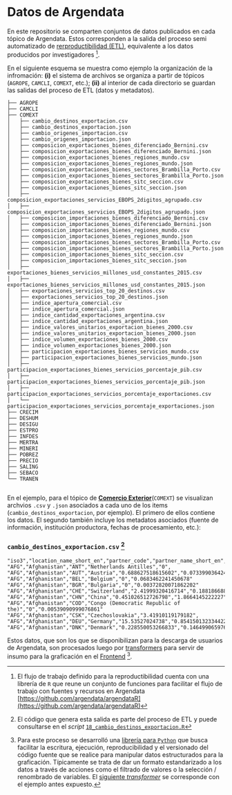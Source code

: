 # Datos de Argendata

En este repositorio se comparten conjuntos de datos publicados en cada tópico de Argendata. Estos corresponden a la salida del proceso semi automatizado de [rerproductibilidad (ETL)](https://github.com/argendata/etl), equivalente a los datos producidos por investigadores [^2]. 

En el siguiente esquema se muestra como ejemplo la organización de la infromación: **(i)** el sistema de archivos se organiza a partir de tópicos (`AGROPE`, `CAMCLI`, `COMEXT`, etc.); **(ii)** al interior de cada directorio se guardan las salidas del proceso de ETL (datos y metadatos). 

```
├── AGROPE
├── CAMCLI
├── COMEXT
│   ├── cambio_destinos_exportacion.csv
│   ├── cambio_destinos_exportacion.json
│   ├── cambio_origenes_importacion.csv
│   ├── cambio_origenes_importacion.json
│   ├── composicion_exportaciones_bienes_diferenciado_Bernini.csv
│   ├── composicion_exportaciones_bienes_diferenciado_Bernini.json
│   ├── composicion_exportaciones_bienes_regiones_mundo.csv
│   ├── composicion_exportaciones_bienes_regiones_mundo.json
│   ├── composicion_exportaciones_bienes_sectores_Brambilla_Porto.csv
│   ├── composicion_exportaciones_bienes_sectores_Brambilla_Porto.json
│   ├── composicion_exportaciones_bienes_sitc_seccion.csv
│   ├── composicion_exportaciones_bienes_sitc_seccion.json
│   ├── composicion_exportaciones_servicios_EBOPS_2digitos_agrupado.csv
│   ├── composicion_exportaciones_servicios_EBOPS_2digitos_agrupado.json
│   ├── composicion_importaciones_bienes_diferenciado_Bernini.csv
│   ├── composicion_importaciones_bienes_diferenciado_Bernini.json
│   ├── composicion_importaciones_bienes_regiones_mundo.csv
│   ├── composicion_importaciones_bienes_regiones_mundo.json
│   ├── composicion_importaciones_bienes_sectores_Brambilla_Porto.csv
│   ├── composicion_importaciones_bienes_sectores_Brambilla_Porto.json
│   ├── composicion_importaciones_bienes_sitc_seccion.csv
│   ├── composicion_importaciones_bienes_sitc_seccion.json
│   ├── exportaciones_bienes_servicios_millones_usd_constantes_2015.csv
│   ├── exportaciones_bienes_servicios_millones_usd_constantes_2015.json
│   ├── exportaciones_servicios_top_20_destinos.csv
│   ├── exportaciones_servicios_top_20_destinos.json
│   ├── indice_apertura_comercial.csv
│   ├── indice_apertura_comercial.json
│   ├── indice_cantidad_exportaciones_argentina.csv
│   ├── indice_cantidad_exportaciones_argentina.json
│   ├── indice_valores_unitarios_exportacion_bienes_2000.csv
│   ├── indice_valores_unitarios_exportacion_bienes_2000.json
│   ├── indice_volumen_exportaciones_bienes_2000.csv
│   ├── indice_volumen_exportaciones_bienes_2000.json
│   ├── participacion_exportaciones_bienes_servicios_mundo.csv
│   ├── participacion_exportaciones_bienes_servicios_mundo.json
│   ├── participacion_exportaciones_bienes_servicios_porcentaje_pib.csv
│   ├── participacion_exportaciones_bienes_servicios_porcentaje_pib.json
│   ├── participacion_exportaciones_servicios_porcentaje_exportaciones.csv
│   └── participacion_exportaciones_servicios_porcentaje_exportaciones.json
├── CRECIM
├── DESHUM
├── DESIGU
├── ESTPRO
├── INFDES
├── MERTRA
├── MINERI
├── POBREZ
├── PRECIO
├── SALING
├── SEBACO
└── TRANEN
 

```

En el ejemplo, para el tópico de **[Comercio Exterior](https://argendata.fund.ar/topico/comercio-exterior/)**(`COMEXT`) se visualizan archvios `.csv` y `.json` asociados a cada uno de los items (`cambio_destinos_exportacion`, por ejemplo). El primero de ellos contiene los datos. El segundo también incluye los metadatos asociados (fuente de información, institución productora, fechas de procesamiento, etc.):


### `cambio_destinos_exportacion.csv` [^3]
```
"iso3","location_name_short_en","partner_code","partner_name_short_en","export_value_pca","export_value_pcb"
"AFG","Afghanistan","ANT","Netherlands Antilles","0",
"AFG","Afghanistan","AUT","Austria","0.688627518615602","0.0733990364249315"
"AFG","Afghanistan","BEL","Belgium","0","0.0683462241450678"
"AFG","Afghanistan","BGR","Bulgaria","0","0.00372820071862202"
"AFG","Afghanistan","CHE","Switzerland","2.41999320416714","0.188186688833644"
"AFG","Afghanistan","CHN","China","0.451026512726798","1.8664145222227"
"AFG","Afghanistan","COD","Congo (Democratic Republic of the)","0","0.00539090999076861"
"AFG","Afghanistan","CSK","Czechoslovakia","3.41910119179182",
"AFG","Afghanistan","DEU","Germany","15.53527024738","0.854150132334422"
"AFG","Afghanistan","DNK","Denmark","0.228550053266833","0.146499065976512"
```

Estos datos, que son los que se disponibilizan para la descarga de usuarios de Argendata, son procesados luego por [transformers](https://github.com/argendata/transformers) para servir de insumo para la graficación en el [Frontend](https://argendata.fund.ar/) [^1]. 


[^1]: Para este proceso se desarrolló una [librería para `Python`](https://github.com/argendata/data-transformers) que busca facilitar la escritura, ejecución, reproducibilidad y el versionado del código fuente que se realice para manipular datos estructurados para la graficación. Típicamente se trata de dar un formato estandarizado a los datos a través de acciones como el filtrado de valores o la selección / renombrado de variables. El [siguiente _transformer_](https://github.com/argendata/transformers/blob/main/COMEXT/COMEXT_g18_transformer.py) se corresponde con el ejemplo antes expuesto. 

[^2]: El flujo de trabajo definido para la reproductibilidad cuenta con una librería de `R` que reune un conjunto de funciones para facilitar el flujo de trabajo con fuentes y recursos en Argendata [https://github.com/argendata/argendataR](https://github.com/argendata/argendataR)

[^3]: El código que genera esta salida es parte del proceso de ETL y puede consultarse en el _script_ [`18_cambio_destinos_exportacion.R`](https://github.com/argendata/etl/blob/main/scripts/subtopicos/COMEXT/18_cambio_destinos_exportacion.R)

